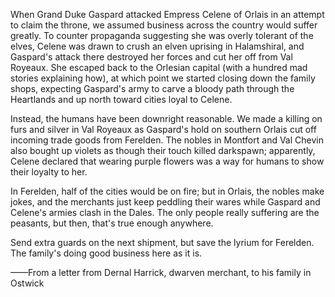 When Grand Duke Gaspard attacked Empress Celene of Orlais in an attempt to claim the throne, we assumed business across the country would suffer greatly. To counter propaganda suggesting she was overly tolerant of the elves, Celene was drawn to crush an elven uprising in Halamshiral, and Gaspard's attack there destroyed her forces and cut her off from Val Royeaux. She escaped back to the Orlesian capital (with a hundred mad stories explaining how), at which point we started closing down the family shops, expecting Gaspard's army to carve a bloody path through the Heartlands and up north toward cities loyal to Celene.

Instead, the humans have been downright reasonable. We made a killing on furs and silver in Val Royeaux as Gaspard's hold on southern Orlais cut off incoming trade goods from Ferelden. The nobles in Montfort and Val Chevin also bought up violets as though their touch killed darkspawn; apparently, Celene declared that wearing purple flowers was a way for humans to show their loyalty to her.

In Ferelden, half of the cities would be on fire; but in Orlais, the nobles make jokes, and the merchants just keep peddling their wares while Gaspard and Celene's armies clash in the Dales. The only people really suffering are the peasants, but then, that's true enough anywhere.

Send extra guards on the next shipment, but save the lyrium for Ferelden. The family's doing good business here as it is.

——From a letter from Dernal Harrick, dwarven merchant, to his family in Ostwick